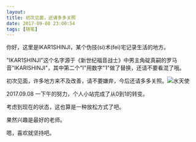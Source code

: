```yaml
---
layout: 
title: 初次见面，还请多多关照
date: 2017-09-08 23:00:54
tags: [随笔]
---
```

你好，这里是IKAR1SHINJI，某个伪技(si)术(fei)宅记录生活的地方。

"IKAR1SHINJI"这个名字源于《新世纪福音战士》中男主角碇真嗣的罗马音"IKARISHINJI"，其中第二个"I"用数字"1"做了替换，还请不要看混了哦。

初次见面，许多地方来不及改善，请不要嫌弃，今后还请多多关照。![水天使](https://ws1.sinaimg.cn/large/8c2c3e6bly1fjckjyg0xzg201c01c0sj.gif)

2017.09.08 一下午的努力，个人小站完成了从0到1的转变。

考虑到现在的状态，这也算是一种放松方式了吧。

果然兴趣是最好的老师。

嗯，喜欢就坚持吧。